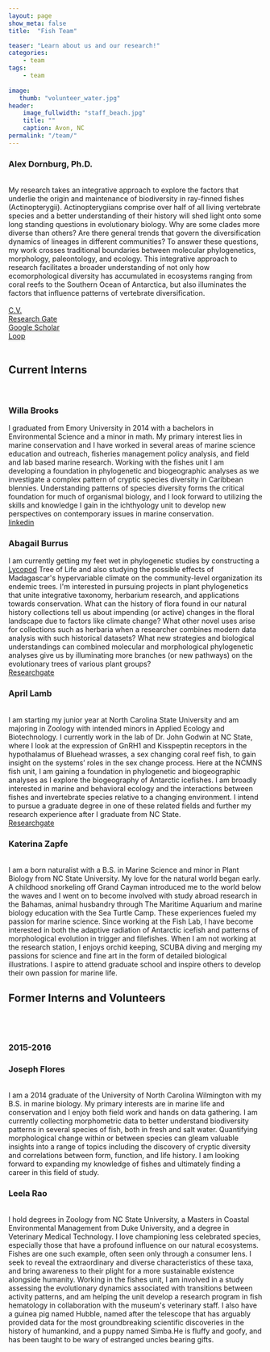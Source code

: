 ```yaml
---
layout: page
show_meta: false
title:  "Fish Team"

teaser: "Learn about us and our research!"
categories:
    - team
tags:
    - team 
    
image:
   thumb: "volunteer_water.jpg"
header:
    image_fullwidth: "staff_beach.jpg"
    title: ""
    caption: Avon, NC
permalink: "/team/"
---
```

<h3>Alex Dornburg, Ph.D.</h3>
<br>
<img class="b30" src="http://carolinafishes.github.io/images/Alex_guam_diving.jpg" alt="">
<br>
My research takes an integrative approach to explore the factors that underlie the origin and maintenance of biodiversity in ray-finned fishes (Actinopterygii). Actinopterygiians comprise over half of all living vertebrate species and a better understanding of their history will shed light onto some long standing questions in evolutionary biology. Why are some clades more diverse than others? Are there general trends that govern the diversification dynamics of lineages in different communities? To answer these questions, my work crosses traditional boundaries between molecular phylogenetics, morphology, paleontology, and ecology. This integrative approach to research facilitates a broader understanding of not only how ecomorphological diversity has accumulated in ecosystems ranging from coral reefs to the Southern Ocean of Antarctica, but also illuminates the factors that influence patterns of vertebrate diversification.
<br>
<br><a href="http://carolinafishes.github.io/images/Dornburg_CV.pdf"><en>C.V.</en></a>
<br><a href='https://www.researchgate.net/profile/Alex_Dornburg'>Research Gate</a>
<br><a href='https://scholar.google.com/citations?user=VgPd6sMAAAAJ&hl=en'>Google Scholar</a>
<br><a href='http://loop.frontiersin.org/people/263122/overview'> Loop </a>
<br>
<br>

<h2>Current Interns</h2>
<br> 
<h3>Willa Brooks</h3>
<img class="b30" src="http://carolinafishes.github.io/images/intern_willa_brooks.jpg" alt="">
<br>
I graduated from Emory University in 2014 with a bachelors in Environmental Science and a minor in math. My primary interest lies in marine conservation and I have worked in several areas of marine science education and outreach, fisheries management policy analysis, and field and lab based marine research. Working with the fishes unit I am developing a foundation in phylogenetic and biogeographic analyses as we investigate a complex pattern of cryptic species diversity in Caribbean blennies. Understanding patterns of species diversity forms the critical foundation for much of organismal biology, and I look forward to utilizing the skills and knowledge I gain in the ichthyology unit to develop new perspectives on contemporary issues in marine conservation. 
<br>
<a href='https://www.linkedin.com/in/willarbrooks'> linkedin </a> 

<h3>Abagail Burrus</h3>
<img class="b30" src="http://carolinafishes.github.io/images/intern_a_burrus.jpg" alt="">
<br>
I am currently getting my feet wet in phylogenetic studies by constructing a <a href='https://en.wikipedia.org/wiki/Lycopodiophyta'> Lycopod</a> Tree of Life and also studying the possible effects of Madagascar's hypervariable climate on the community-level organization its endemic trees. I'm interested in pursuing projects in plant phylogenetics that unite integrative taxonomy, herbarium research, and applications towards conservation. What can the history of flora found in our natural history collections tell us about impending (or active) changes in the floral landscape due to factors like climate change? What other novel uses arise for collections such as herbaria when a researcher combines modern data analysis with such historical datasets? What new strategies and biological understandings can combined molecular and morphological phylogenetic analyses give us by illuminating more branches (or new pathways) on the evolutionary trees of various plant groups?
<br>
<a href='https://www.researchgate.net/profile/Abagail_Burrus'> Researchgate </a> 
<br>

<h3>April Lamb</h3>
<br>
<img class="b30" src="http://carolinafishes.github.io/images/vol_april_lamb.jpg" alt="">
<br>
I am starting my junior year at North Carolina State University and am majoring in Zoology with intended minors in Applied Ecology and Biotechnology. I currently work in the lab of Dr. John Godwin at NC State, where I look at the expression of GnRH1 and Kisspeptin receptors in the hypothalamus of Bluehead wrasses, a sex changing coral reef fish, to gain insight on the systems’ roles in the sex change process. Here at the NCMNS fish unit, I am gaining a foundation in phylogenetic and biogeographic analyses as I explore the biogeography of Antarctic icefishes. I am broadly interested in marine and behavioral ecology and the interactions between fishes and invertebrate species relative to a changing environment. I intend to pursue a graduate degree in one of these related fields and further my research experience after I graduate from NC State.
<br>
<a href='https://www.researchgate.net/profile/April_Lamb'> Researchgate </a> 
<br>

<h3>Katerina Zapfe</h3>
<br>
<img class="b30" src="http://carolinafishes.github.io/images/intern_katerina_zapfe.jpg" alt="">
<br>
I am a born naturalist with a B.S. in Marine Science and minor in Plant Biology from NC State University. My love for the natural world began early. A childhood snorkeling off Grand Cayman introduced me to the world below the waves and I went on to become involved with study abroad research in the Bahamas, animal husbandry through The Maritime Aquarium and marine biology education with the Sea Turtle Camp. These experiences fueled my passion for marine science. Since working at the Fish Lab, I have become interested in both the adaptive radiation of Antarctic icefish and patterns of morphological evolution in trigger and filefishes. When I am not working at the research station, I enjoys orchid keeping, SCUBA diving and merging my passions for science and fine art in the form of detailed biological illustrations. I aspire to attend graduate school and inspire others to develop their own passion for marine life. 
<br>
<h2>Former Interns and Volunteers</h2>
<br>
<br>
<h3>2015-2016</h3>
<h3>Joseph Flores</h3>
<br>
<img class="b30" src="http://carolinafishes.github.io/images/vol_josef_flores.jpg" alt="">
<br>
I am a 2014 graduate of the University of North Carolina Wilmington with my B.S. in marine biology. My primary interests are in marine life and conservation and I enjoy both field work and hands on data gathering. I am currently collecting morphometric data to better understand biodiversity patterns in several species of fish, both in fresh and salt water. Quantifying morphological change within or between species can gleam valuable insights into a range of topics including the discovery of cryptic diversity and correlations between form,  function, and life history. I am looking forward to expanding my knowledge of fishes and ultimately finding a career in this field of study.
<br>
 <h3>Leela Rao</h3>
<br>
<img class="b30" src="http://carolinafishes.github.io/images/vol_leela_rao.jpg" alt="">
<br>
I hold degrees in Zoology from NC State University, a Masters in Coastal Environmental Management from Duke University, and a degree in Veterinary Medical Technology.  I love championing less celebrated species, especially those that have a profound influence on our natural ecosystems. Fishes are one such example, often seen only through a consumer lens. I seek to reveal the extraordinary and diverse characteristics of these taxa, and bring awareness to their plight for a more sustainable existence alongside humanity. Working in the fishes unit, I am involved in a study assessing the evolutionary dynamics associated with transitions between activity patterns, and am helping the unit develop a research program in fish hematology in collaboration with the museum's veterinary staff. I also have a guinea pig named Hubble, named after the telescope that has arguably provided data for the most groundbreaking scientific discoveries in the history of humankind, and a puppy named Simba.He is fluffy and goofy, and has been taught to be wary of estranged uncles bearing gifts. 
<br> 
